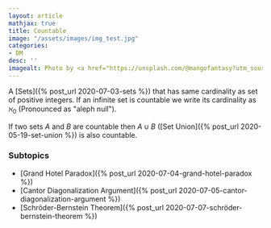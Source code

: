 ```yaml
---
layout: article
mathjax: true
title: Countable
image: "/assets/images/img_test.jpg"
categories:
- DM
desc: '' 
imagealt: Photo by <a href="https://unsplash.com/@mangofantasy?utm_source=unsplash&utm_medium=referral&utm_content=creditCopyText">Tim Johnson</a> on <a href="https://unsplash.com/s/photos/logic?utm_source=unsplash&utm_medium=referral&utm_content=creditCopyText">Unsplash</a>
---
```


A [Sets]({% post_url 2020-07-03-sets %}) that has same cardinality as set of positive integers.
If an infinite set is countable we write its cardinality as $\aleph_0$ (Pronounced as "aleph null").

If two sets $A$ and $B$ are countable then $A \cup B$ ([Set Union]({% post_url 2020-05-19-set-union %}) is also countable. 

### Subtopics
- [Grand Hotel Paradox]({% post_url 2020-07-04-grand-hotel-paradox %})
- [Cantor Diagonalization Argument]({% post_url 2020-07-05-cantor-diagonalization-argument %})
- [Schröder-Bernstein Theorem]({% post_url 2020-07-07-schröder-bernstein-theorem %})